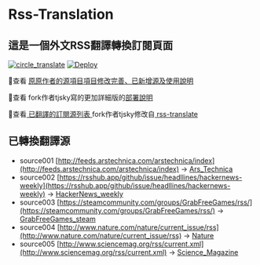 #  Rss-Translation

## 這是一個外文RSS翻譯轉換訂閱頁面 

[![circle_translate](https://github.com/LightSky10006/Rss-Translation/actions/workflows/circle_translate.yml/badge.svg)](https://github.com/LightSky10006/Rss-Translation/actions/workflows/circle_translate.yml) [![Deploy](https://github.com/LightSky10006/Rss-Translation/actions/workflows/jekyll-gh-pages.yml/badge.svg)](https://github.com/LightSky10006/Rss-Translation/actions/workflows/jekyll-gh-pages.yml)

 📢查看 [原原作者的源項目項目修改完善、已新增源及使用說明](https://github.com/tjsky/Rss-Translation/tree/main/illustrate) 

 📢查看 fork作者tjsky寫的更加詳細版的[部署說明](https://www.tjsky.net/tutorial/801)

 📢查看[ 已翻譯的訂閱源列表 ](https://tjsky.github.io/Rss-Translation) fork作者tjsky修改自[ rss-translate ](https://github.com/rcy1314/Rss-Translation)

## 已轉換翻譯源
 - source001 [http://feeds.arstechnica.com/arstechnica/index](http://feeds.arstechnica.com/arstechnica/index) -> [Ars_Technica](rss/Ars_Technica.xml)
 - source002 [https://rsshub.app/github/issue/headllines/hackernews-weekly](https://rsshub.app/github/issue/headllines/hackernews-weekly) -> [HackerNews_weekly](rss/HackerNews_weekly.xml)
 - source003 [https://steamcommunity.com/groups/GrabFreeGames/rss/](https://steamcommunity.com/groups/GrabFreeGames/rss/) -> [GrabFreeGames_steam](rss/GrabFreeGames_steam.xml)
 - source004 [http://www.nature.com/nature/current_issue/rss](http://www.nature.com/nature/current_issue/rss) -> [Nature](rss/Nature.xml)
 - source005 [http://www.sciencemag.org/rss/current.xml](http://www.sciencemag.org/rss/current.xml) -> [Science_Magazine](rss/Science_Magazine.xml)
